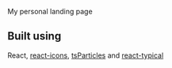 
My personal landing page

## Built using

React, [react-icons](https://react-icons.netlify.com/), [tsParticles](https://www.npmjs.com/package/react-tsparticles) and [react-typical](https://github.com/catalinmiron/react-typical/)

